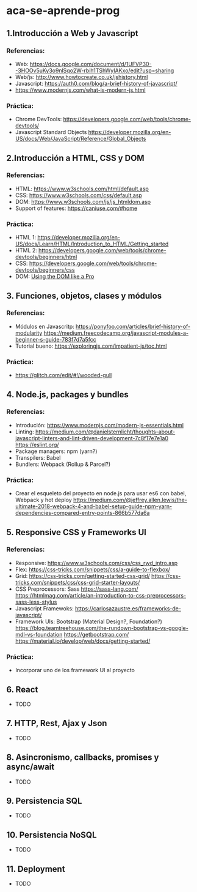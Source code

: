# aca-se-aprende-prog

## 1.Introducción a Web y Javascript

### Referencias:
  * Web: https://docs.google.com/document/d/1UFVP30--3HOOv5uKy3o9nlSqo2W-rbih1TShWyIAKxo/edit?usp=sharing
  * Web/js: http://www.howtocreate.co.uk/jshistory.html
  * Javascript: https://auth0.com/blog/a-brief-history-of-javascript/
  * https://www.modernjs.com/what-is-modern-js.html
  
### Práctica: 
  * Chrome DevTools: https://developers.google.com/web/tools/chrome-devtools/
  * Javascript Standard Objects https://developer.mozilla.org/en-US/docs/Web/JavaScript/Reference/Global_Objects

## 2.Introducción a HTML, CSS y DOM

### Referencias:
 * HTML: https://www.w3schools.com/html/default.asp
 * CSS: https://www.w3schools.com/css/default.asp
 * DOM: https://www.w3schools.com/js/js_htmldom.asp
 * Support of features: https://caniuse.com/#home

 
### Práctica: 
 * HTML 1: https://developer.mozilla.org/en-US/docs/Learn/HTML/Introduction_to_HTML/Getting_started
 * HTML 2: https://developers.google.com/web/tools/chrome-devtools/beginners/html
 * CSS: https://developers.google.com/web/tools/chrome-devtools/beginners/css
 * DOM: [Using the DOM like a Pro](https://itnext.io/using-the-dom-like-a-pro-163a6c552eba)

## 3. Funciones, objetos, clases y módulos

### Referencias:
 * Módulos en Javascritp: https://ponyfoo.com/articles/brief-history-of-modularity https://medium.freecodecamp.org/javascript-modules-a-beginner-s-guide-783f7d7a5fcc
 * Tutorial bueno: https://exploringjs.com/impatient-js/toc.html
 ### Práctica: 
  * https://glitch.com/edit/#!/wooded-gull
  
## 4. Node.js, packages y bundles

### Referencias:
 * Introdución: https://www.modernjs.com/modern-js-essentials.html
 * Linting: https://medium.com/@danielsternlicht/thoughts-about-javascript-linters-and-lint-driven-development-7c8f17e7e1a0
 https://eslint.org/
 * Package managers: npm (yarn?)
 * Transpilers: Babel
 * Bundlers: Webpack (Rollup & Parcel?)
 
 ### Práctica: 
  * Crear el esqueleto del proyecto en node.js para usar es6 con babel, Webpack y hot deploy  https://medium.com/@jeffrey.allen.lewis/the-ultimate-2018-webpack-4-and-babel-setup-guide-npm-yarn-dependencies-compared-entry-points-866b577da6a

## 5. Responsive CSS y Frameworks UI

### Referencias:
 * Responsive: https://www.w3schools.com/css/css_rwd_intro.asp
 * Flex: https://css-tricks.com/snippets/css/a-guide-to-flexbox/
 * Grid: https://css-tricks.com/getting-started-css-grid/ https://css-tricks.com/snippets/css/css-grid-starter-layouts/ 
 * CSS Preprocessors: Sass https://sass-lang.com/ https://htmlmag.com/article/an-introduction-to-css-preprocessors-sass-less-stylus
 * Javascript Framewoks: https://carlosazaustre.es/frameworks-de-javascript/
 * Framework UIs: Bootstrap (Material Design?, Foundation?) https://blog.teamtreehouse.com/the-rundown-bootstrap-vs-google-mdl-vs-foundation https://getbootstrap.com/ https://material.io/develop/web/docs/getting-started/
 
 ### Práctica: 
  * Incorporar uno de los framework UI al proyecto
  
## 6. React
* TODO

## 7. HTTP, Rest, Ajax y Json
* TODO

## 8. Asincronismo, callbacks, promises y async/await
* TODO

## 9. Persistencia SQL
* TODO

## 10. Persistencia NoSQL
* TODO

## 11. Deployment
* TODO

